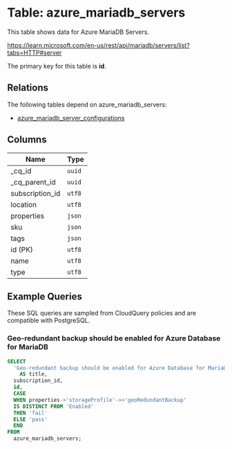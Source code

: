 # Table: azure_mariadb_servers

This table shows data for Azure MariaDB Servers.

https://learn.microsoft.com/en-us/rest/api/mariadb/servers/list?tabs=HTTP#server

The primary key for this table is **id**.

## Relations

The following tables depend on azure_mariadb_servers:
  - [azure_mariadb_server_configurations](azure_mariadb_server_configurations.md)

## Columns

| Name          | Type          |
| ------------- | ------------- |
|_cq_id|`uuid`|
|_cq_parent_id|`uuid`|
|subscription_id|`utf8`|
|location|`utf8`|
|properties|`json`|
|sku|`json`|
|tags|`json`|
|id (PK)|`utf8`|
|name|`utf8`|
|type|`utf8`|

## Example Queries

These SQL queries are sampled from CloudQuery policies and are compatible with PostgreSQL.

### Geo-redundant backup should be enabled for Azure Database for MariaDB

```sql
SELECT
  'Geo-redundant backup should be enabled for Azure Database for MariaDB'
    AS title,
  subscription_id,
  id,
  CASE
  WHEN properties->'storageProfile'->>'geoRedundantBackup'
  IS DISTINCT FROM 'Enabled'
  THEN 'fail'
  ELSE 'pass'
  END
FROM
  azure_mariadb_servers;
```


